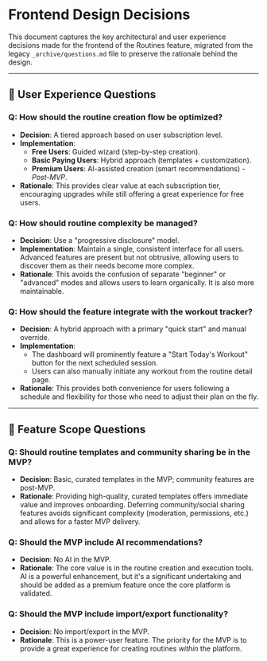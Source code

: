 # Frontend Design Decisions

This document captures the key architectural and user experience decisions made for the frontend of the Routines feature, migrated from the legacy `_archive/questions.md` file to preserve the rationale behind the design.

---

## 🎯 **User Experience Questions**

### **Q: How should the routine creation flow be optimized?**

- **Decision**: A tiered approach based on user subscription level.
- **Implementation**:
  - **Free Users**: Guided wizard (step-by-step creation).
  - **Basic Paying Users**: Hybrid approach (templates + customization).
  - **Premium Users**: AI-assisted creation (smart recommendations) - _Post-MVP_.
- **Rationale**: This provides clear value at each subscription tier, encouraging upgrades while still offering a great experience for free users.

### **Q: How should routine complexity be managed?**

- **Decision**: Use a "progressive disclosure" model.
- **Implementation**: Maintain a single, consistent interface for all users. Advanced features are present but not obtrusive, allowing users to discover them as their needs become more complex.
- **Rationale**: This avoids the confusion of separate "beginner" or "advanced" modes and allows users to learn organically. It is also more maintainable.

### **Q: How should the feature integrate with the workout tracker?**

- **Decision**: A hybrid approach with a primary "quick start" and manual override.
- **Implementation**:
  - The dashboard will prominently feature a "Start Today's Workout" button for the next scheduled session.
  - Users can also manually initiate any workout from the routine detail page.
- **Rationale**: This provides both convenience for users following a schedule and flexibility for those who need to adjust their plan on the fly.

---

## 🔧 **Feature Scope Questions**

### **Q: Should routine templates and community sharing be in the MVP?**

- **Decision**: Basic, curated templates in the MVP; community features are post-MVP.
- **Rationale**: Providing high-quality, curated templates offers immediate value and improves onboarding. Deferring community/social sharing features avoids significant complexity (moderation, permissions, etc.) and allows for a faster MVP delivery.

### **Q: Should the MVP include AI recommendations?**

- **Decision**: No AI in the MVP.
- **Rationale**: The core value is in the routine creation and execution tools. AI is a powerful enhancement, but it's a significant undertaking and should be added as a premium feature once the core platform is validated.

### **Q: Should the MVP include import/export functionality?**

- **Decision**: No import/export in the MVP.
- **Rationale**: This is a power-user feature. The priority for the MVP is to provide a great experience for creating routines _within_ the platform.
